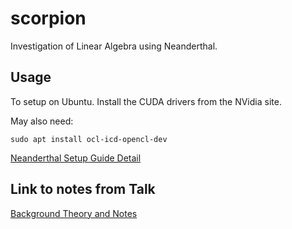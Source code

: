 # scorpion

Investigation of Linear Algebra using Neanderthal. 

## Usage

To setup on Ubuntu. Install the CUDA drivers from the NVidia site.

May also need:

```
sudo apt install ocl-icd-opencl-dev
```

[Neanderthal Setup Guide Detail](https://neanderthal.uncomplicate.org/articles/getting_started.html)

## Link to notes from Talk

[Background Theory and Notes](doc/intro.md)
